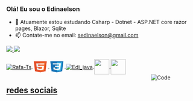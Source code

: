 ### Olá! Eu sou o Edinaelson

- 🔭 Atuamente estou estudando Csharp - Dotnet - ASP.NET core razor pages, Blazor, Sqlite
- 📫 Contate-me no email: sedinaelson@gmail.com

<div>
  <a href="https://github.com/Edinaelson/">
  <img height="180em" src="https://github-readme-stats.vercel.app/api?username=Edinaelson&show_icons=true&theme=dracula&include_all_commits=true&count_private=true"/>
  <img height="180em" src="https://github-readme-stats.vercel.app/api/top-langs/?username=Edinaelson&layout=compact&langs_count=7&theme=dracula"/>
</div>
  
  <div style="display: inline_block"><br>
  
  <img align="center" alt="Rafa-Ts" height="30" width="40" src="https://cdn.jsdelivr.net/gh/devicons/devicon/icons/csharp/csharp-original.svg">
  <img align="center" alt="Rafa-HTML" height="30" width="40" src="https://raw.githubusercontent.com/devicons/devicon/master/icons/html5/html5-original.svg">
  <img align="center" alt="Rafa-CSS" height="30" width="40" src="https://raw.githubusercontent.com/devicons/devicon/master/icons/css3/css3-original.svg">
  <img align="center" alt="Edi_java" height="40" width="40" src = "https://cdn.jsdelivr.net/gh/devicons/devicon/icons/java/java-plain.svg">
  <img align="center"  height="40" width="40" src="https://cdn.jsdelivr.net/gh/devicons/devicon/icons/cakephp/cakephp-original-wordmark.svg">
  <img  align="center"  height="40" width="40" src="https://cdn.jsdelivr.net/gh/devicons/devicon@latest/icons/blazor/blazor-original.svg" />
            
          
 
</div>
  
  <img align="right" alt="Code" style="width:120px; height: auto;" src="https://c.tenor.com/fBOhx_wbz1kAAAAC/yawn-tired.gif">
  
  ## redes sociais
 
</div>
